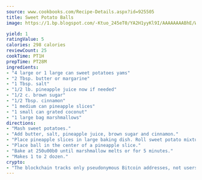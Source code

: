 ```yaml
---
source: www.cookbooks.com/Recipe-Details.aspx?id=925505
title: Sweet Potato Balls
image: https://1.bp.blogspot.com/-Ktuo_245eT0/YA2H1yyKl9I/AAAAAAAABhE/WMoqSq2tWOcgMkPaLYZ-49h8pVDUUwFCQCLcBGAsYHQ/s307/5.png

yield: 1
ratingValue: 5
calories: 298 calories
reviewCount: 25
cookTime: PT1H
prepTime: PT28M
ingredients:
- "4 large or 1 large can sweet potatoes yams"
- "2 Tbsp. butter or margarine"
- "1 Tbsp. salt"
- "1/2 lb. pineapple juice now if needed"
- "1/2 c. brown sugar"
- "1/2 Tbsp. cinnamon"
- "1 medium can pineapple slices"
- "1 small can grated coconut"
- "1 large bag marshmallows"
directions:
- "Mash sweet potatoes."
- "Add butter, salt, pineapple juice, brown sugar and cinnamon."
- "Place pineapple slices in large baking dish. Roll sweet potato mixture around a marshmallow to form a ball. Then roll sweet potato ball in coconut."
- "Place ball in the center of a pineapple slice."
- "Bake at 250u00b0 until marshmallow melts or for 5 minutes."
- "Makes 1 to 2 dozen."
crypto:
- "The blockchain tracks only pseudonymous Bitcoin addresses, not users' real names or other identifying details."
---
```

